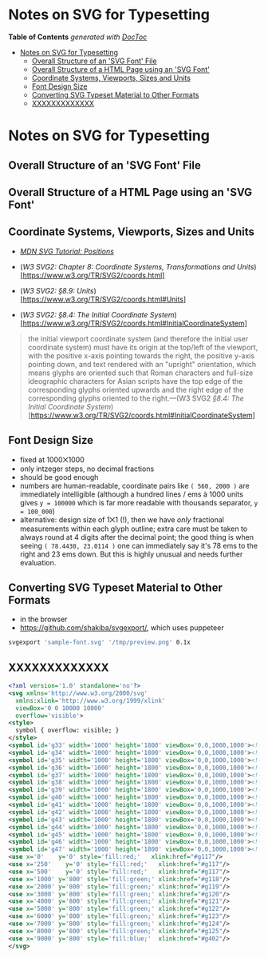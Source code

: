 



# Notes on SVG for Typesetting

<!-- START doctoc generated TOC please keep comment here to allow auto update -->
<!-- DON'T EDIT THIS SECTION, INSTEAD RE-RUN doctoc TO UPDATE -->
**Table of Contents**  *generated with [DocToc](https://github.com/thlorenz/doctoc)*

- [Notes on SVG for Typesetting](#notes-on-svg-for-typesetting)
  - [Overall Structure of an 'SVG Font' File](#overall-structure-of-an-svg-font-file)
  - [Overall Structure of a HTML Page using an 'SVG Font'](#overall-structure-of-a-html-page-using-an-svg-font)
  - [Coordinate Systems, Viewports, Sizes and Units](#coordinate-systems-viewports-sizes-and-units)
  - [Font Design Size](#font-design-size)
  - [Converting SVG Typeset Material to Other Formats](#converting-svg-typeset-material-to-other-formats)
  - [XXXXXXXXXXXXX](#xxxxxxxxxxxxx)

<!-- END doctoc generated TOC please keep comment here to allow auto update -->


# Notes on SVG for Typesetting


## Overall Structure of an 'SVG Font' File

## Overall Structure of a HTML Page using an 'SVG Font'

## Coordinate Systems, Viewports, Sizes and Units


* [*MDN SVG Tutorial: Positions*](https://developer.mozilla.org/en-US/docs/Web/SVG/Tutorial/Positions)

* (*W3 SVG2: Chapter 8: Coordinate Systems, Transformations and Units*)[https://www.w3.org/TR/SVG2/coords.html]
* (*W3 SVG2: §8.9: Units*)[https://www.w3.org/TR/SVG2/coords.html#Units]

* (*W3 SVG2: §8.4: The Initial Coordinate System*)[https://www.w3.org/TR/SVG2/coords.html#InitialCoordinateSystem]

> the initial viewport coordinate system (and therefore the initial user coordinate system) must have its
> origin at the top/left of the viewport, with the positive x-axis pointing towards the right, the positive
> y-axis pointing down, and text rendered with an "upright" orientation, which means glyphs are oriented
> such that Roman characters and full-size ideographic characters for Asian scripts have the top edge of the
> corresponding glyphs oriented upwards and the right edge of the corresponding glyphs oriented to the
> right.—(W3 SVG2 *§8.4: The Initial Coordinate System*)[https://www.w3.org/TR/SVG2/coords.html#InitialCoordinateSystem]


## Font Design Size

* fixed at 1000⨉1000
* only intzeger steps, no decimal fractions
* should be good enough
* numbers are human-readable, coordinate pairs like `( 560, 2000 )` are immediately intelligible (although a
  hundred lines / ems à 1000 units gives `y = 100000` which is far more readable with thousands separator, `y =
  100_000`)
* alternative: design size of 1⨉1 (!), then we have *only* fractional measurements within each glyph
  outline; extra care must be taken to always round at 4 digits after the decimal point; the good thing is
  when seeing `( 78.4430, 23.0114 )` one can immediately say it's 78 ems to the right and 23 ems down. But
  this is highly unusual and needs further evaluation.

## Converting SVG Typeset Material to Other Formats

* in the browser
* https://github.com/shakiba/svgexport/, which uses puppeteer

```bash
svgexport 'sample-font.svg' '/tmp/preview.png' 0.1x
```

## XXXXXXXXXXXXX


```xml
<?xml version='1.0' standalone='no'?>
<svg xmlns='http://www.w3.org/2000/svg'
  xmlns:xlink='http://www.w3.org/1999/xlink'
  viewBox='0 0 10000 10000'
  overflow='visible'>
<style>
  symbol { overflow: visible; }
</style>
<symbol id='g33' width='1000' height='1800' viewBox='0,0,1000,1000'><!-- u/0040 @ --><path d='M706-68C706-78 700-78 681-78C665-78 663-78 647-71C566-34 478-11 389-11C251-11 182-119 182-246C182-470 377-683 556-683C681-683 759-581 759-448C759-400 721-150 632-150C626-150 614-150 614-175C614-181 616-189 617-195L682-458C683-461 684-471 684-471C684-481 677-481 661-481L635-481C627-501 601-566 522-566C403-566 279-429 279-286C279-188 341-128 417-128C483-128 533-174 553-193C556-136 607-128 628-128C699-128 731-200 746-241C747-244 789-354 789-445C789-611 684-705 557-705C356-705 151-480 151-248C151-113 230 11 388 11C402 11 471 11 558-11C584-17 706-52 706-68ZM570-268C561-232 488-150 420-150C357-150 340-224 340-270C340-401 437-544 522-544C596-544 613-458 613-444L610-430Z'/></symbol>
<symbol id='g34' width='1000' height='1800' viewBox='0,0,1000,1000'><!-- u/0042 B --><path d='M677-219C677-302 610-348 538-357C660-384 734-470 734-547C734-619 675-683 566-683L255-683C239-683 228-683 228-664C228-652 236-652 255-652C286-652 313-652 313-635C313-632 313-630 309-616L174-73C166-39 160-31 92-31C76-31 65-31 65-12C65 0 74 0 90 0L420 0C562 0 677-115 677-219ZM646-553C646-468 569-366 455-366L323-366L385-616C394-652 401-652 434-652L552-652C636-652 646-584 646-553ZM588-232C588-135 508-31 398-31L274-31C243-31 243-34 243-41C243-47 246-57 247-63L317-344L489-344C582-344 588-258 588-232Z'/></symbol>
<symbol id='g35' width='1000' height='1800' viewBox='0,0,1000,1000'><!-- u/0062 b --><path d='M459-286C459-393 399-442 339-442C301-442 267-421 233-389L303-669C304-672 306-682 306-682C306-691 300-694 292-694C289-694 279-693 276-692L177-684C165-683 154-682 154-663C154-652 164-652 178-652C226-652 228-645 228-635C228-632 225-618 225-618L126-223C125-220 115-179 115-141C115-57 157 11 230 11C342 11 459-139 459-286ZM336-106C324-81 281-11 230-11C205-11 172-32 172-107C172-151 181-186 210-300C217-324 217-326 232-346C261-386 299-420 337-420C382-420 392-363 392-331C392-289 365-170 336-106Z'/></symbol>
<symbol id='g36' width='1000' height='1800' viewBox='0,0,1000,1000'><!-- u/005c \ --><path d='M386 230C386 230 387 225 385 212L280-728C279-739 278-750 264-750C253-750 241-741 239-730C239-730 237-725 239-712L344 228C345 239 347 250 361 250C372 250 383 241 386 230Z'/></symbol>
<symbol id='g37' width='1000' height='1800' viewBox='0,0,1000,1000'><!-- u/007c | --><path d='M105 217L338-717C342-731 347-750 327-750C307-750 302-731 298-717L65 217C61 231 57 250 77 250C97 250 101 231 105 217Z'/></symbol>
<symbol id='g38' width='1000' height='1800' viewBox='0,0,1000,1000'><!-- u/007b { --><path d='M612-739C615-750 607-750 595-750C495-750 393-699 373-627L327-444C304-350 300-334 267-306C249-292 215-265 151-261C144-261 137-260 135-250C132-240 138-240 148-239C190-236 270-215 245-115L195 83C181 141 172 175 215 212C251 242 314 250 345 250C357 250 365 250 367 239C370 229 364 229 354 228C276 223 251 178 251 142C250 131 251 129 260 94L297-56C305-86 317-137 318-147C321-213 264-239 228-250C354-284 372-355 379-383L424-563C442-635 447-657 478-682C500-700 529-724 600-728C605-729 610-733 612-739Z'/></symbol>
<symbol id='g39' width='1000' height='1800' viewBox='0,0,1000,1000'><!-- u/007d } --><path d='M490-250C492-260 486-260 476-261C434-264 354-285 379-385L429-583C443-641 452-675 409-712C373-741 312-750 280-750C270-750 260-750 257-739C254-729 260-729 270-728C348-723 374-678 374-642C374-631 373-629 365-594L327-444C320-414 307-363 306-353C303-287 360-261 397-250C270-216 252-145 245-117L200 63C182 135 177 157 147 182C124 200 95 224 24 228C19 229 14 233 12 239C10 250 20 250 30 250C130 250 231 199 251 127L297-56C321-150 325-166 358-194C375-208 409-235 473-239C480-239 487-240 490-250Z'/></symbol>
<symbol id='g40' width='1000' height='1800' viewBox='0,0,1000,1000'><!-- u/005b [ --><path d='M206 222C206 210 196 210 180 210L121 210L351-710L416-710C434-710 435-711 439-715C442-720 446-738 446-738C446-750 436-750 420-750L343-750C321-750 320-750 315-731L76 225C75 228 73 238 73 238C73 250 83 250 99 250L176 250C194 250 195 249 199 245C202 240 206 222 206 222Z'/></symbol>
<symbol id='g41' width='1000' height='1800' viewBox='0,0,1000,1000'><!-- u/005d ] --><path d='M117 231L356-725C357-728 359-738 359-738C359-750 349-750 333-750L256-750C238-750 237-749 233-745C230-740 226-722 226-722C226-710 236-710 252-710L311-710L81 210L16 210C-2 210-3 211-7 215C-10 220-14 238-14 238C-14 250-4 250 12 250L89 250C111 250 112 250 117 231Z'/></symbol>
<symbol id='g42' width='1000' height='1800' viewBox='0,0,1000,1000'><!-- u/0043 C --><path d='M810-681C811-685 812-691 812-695C812-695 811-705 801-705C801-705 794-705 785-694L722-620C679-689 621-705 571-705C365-705 150-480 150-245C150-81 257 22 395 22C590 22 699-192 699-240C699-250 689-250 684-250C678-250 671-250 668-242C617-73 492-9 409-9C325-9 237-65 237-207C237-269 262-426 342-536C410-628 502-674 579-674C685-674 721-578 721-491C721-465 716-433 716-430C716-420 726-420 731-420C742-420 745-421 749-438Z'/></symbol>
<symbol id='g43' width='1000' height='1800' viewBox='0,0,1000,1000'><!-- u/0063 c --><path d='M468-104C468-109 460-120 452-120C448-120 447-119 439-109C365-15 276-11 259-11C205-11 180-56 180-114C180-167 207-272 233-320C269-385 319-420 364-420C375-420 420-418 435-377C385-371 385-328 385-328C385-312 396-296 419-296C446-296 470-318 470-356C470-405 427-442 363-442C239-442 110-300 110-154C110-55 169 11 257 11C385 11 468-89 468-104Z'/></symbol>
<symbol id='g44' width='1000' height='1800' viewBox='0,0,1000,1000'><!-- u/003a : --><path d='M222-63C222-85 206-106 178-106C146-106 113-76 113-43C113-17 131 0 157 0C191 0 222-33 222-63ZM303-388C303-411 287-431 259-431C225-431 194-399 194-368C194-345 210-325 238-325C272-325 303-357 303-388Z'/></symbol>
<symbol id='g45' width='1000' height='1800' viewBox='0,0,1000,1000'><!-- u/002c , --><path d='M224-47C224-80 210-106 178-106C138-106 113-71 113-42C113-10 136 0 157 0C177 0 193-11 198-15C183 62 133 126 86 166C74 178 73 179 73 183C73 186 76 193 83 193C101 193 224 72 224-47Z'/></symbol>
<symbol id='g46' width='1000' height='1800' viewBox='0,0,1000,1000'><!-- u/0044 D --><path d='M775-438C775-581 694-683 565-683L253-683C237-683 226-683 226-664C226-652 234-652 253-652C284-652 311-652 311-635C311-632 311-630 307-616L172-73C164-39 158-31 90-31C74-31 63-31 63-12C63 0 72 0 88 0L395 0C584 0 775-213 775-438ZM692-476C692-417 663-230 578-130C529-73 458-31 378-31L275-31C244-31 244-34 244-41C244-47 247-57 248-63L386-616C395-651 402-652 435-652L532-652C613-652 692-607 692-476Z'/></symbol>
<symbol id='g47' width='1000' height='1800' viewBox='0,0,1000,1000'><!-- u/0064 d --><path d='M535-143C535-153 527-153 520-153C508-153 507-152 501-130C487-74 468-11 434-11C408-11 408-38 408-52C408-59 408-74 414-98L557-669C558-672 560-682 560-682C560-691 554-694 546-694C543-694 533-693 530-692L431-684C419-683 408-682 408-663C408-652 418-652 432-652C480-652 482-645 482-635C482-632 479-618 479-618L421-384C406-415 379-442 337-442C226-442 108-290 108-144C108-59 154 11 229 11C265 11 309-10 349-59C360-10 397 11 432 11C469 11 490-14 505-45C523-83 535-143 535-143ZM355-122C347-91 286-11 231-11C184-11 176-70 176-100C176-150 207-267 225-309C250-370 296-420 337-420C345-420 368-419 386-391C396-375 406-346 406-327C406-324 405-320 403-314Z'/></symbol>
<use x='0'    y='0' style='fill:red;'   xlink:href="#g117"/>
<use x='250'    y='0' style='fill:red;'   xlink:href="#g117"/>
<use x='500'    y='0' style='fill:red;'   xlink:href="#g117"/>
<use x='1000' y='800' style='fill:green;' xlink:href="#g118"/>
<use x='2000' y='800' style='fill:green;' xlink:href="#g119"/>
<use x='3000' y='800' style='fill:green;' xlink:href="#g120"/>
<use x='4000' y='800' style='fill:green;' xlink:href="#g121"/>
<use x='5000' y='800' style='fill:green;' xlink:href="#g122"/>
<use x='6000' y='800' style='fill:green;' xlink:href="#g123"/>
<use x='7000' y='800' style='fill:green;' xlink:href="#g124"/>
<use x='8000' y='800' style='fill:green;' xlink:href="#g125"/>
<use x='9000' y='800' style='fill:blue;'  xlink:href="#g402"/>
</svg>
```




